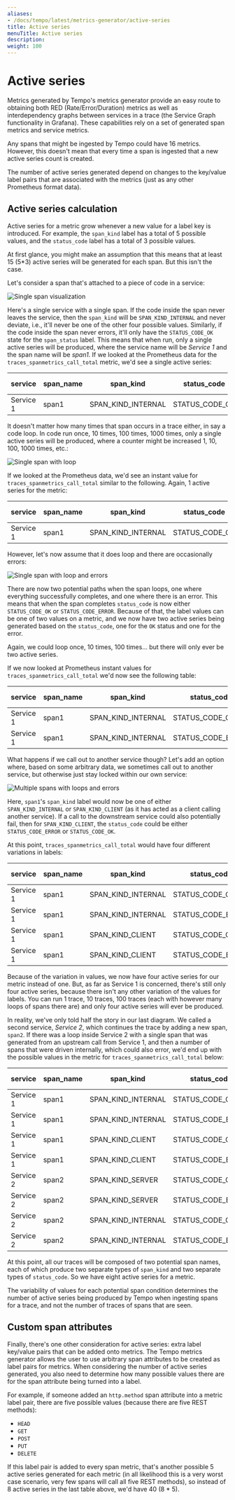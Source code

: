 ```yaml
---
aliases:
- /docs/tempo/latest/metrics-generator/active-series
title: Active series
menuTitle: Active series
description:
weight: 100
---
```


# Active series

Metrics generated by Tempo's metrics generator provide an easy route to obtaining both RED (Rate/Error/Duration) metrics as well as interdependency graphs between services in a trace (the Service Graph functionality in Grafana).
These capabilities rely on a set of generated span metrics and service metrics.

Any spans that might be ingested by Tempo could have 16 metrics. However, this doesn't mean that every time a span is ingested that a new active series count is created.

The number of active series generated depend on changes to the key/value label pairs that are associated with the metrics (just as any other Prometheus format data).

## Active series calculation

Active series for a metric grow whenever a new value for a label key is introduced. For example, the `span_kind` label has a total of 5 possible values, and the `status_code` label has a total of 3 possible values.

At first glance, you might make an assumption that this means that at least 15 (5*3) active series will be generated for each span. But this isn't the case.

Let's consider a span that's attached to a piece of code in a service:

![Single span visualization](/static/img/docs/tempo/SingleSpan.jpeg)

Here's a single service with a single span.
If the code inside the span never leaves the service, then the `span_kind` will be `SPAN_KIND_INTERNAL` and never deviate, i.e., it'll never be one of the other four possible values.
Similarly, if the code inside the span never errors, it'll only have the `STATUS_CODE_OK` state for the `span_status` label.
This means that when run, only a single active series will be produced, where the service name will be _Service 1_ and the span name will be _span1_.
If we looked at the Prometheus data for the `traces_spanmetrics_call_total` metric, we'd see a single active series:

| service   | span_name | span_kind          | status_code    | Metric value |
| --------- | --------- | ------------------ | -------------- | ------------ |
| Service 1 | span1     | SPAN_KIND_INTERNAL | STATUS_CODE_OK | 1            |

It doesn't matter how many times that span occurs in a trace either, in say a code loop.
In code run once, 10 times, 100 times, 1000 times, only a single active series will be produced, where a counter might be increased 1, 10, 100, 1000 times, etc.:

![Single span with loop](/static/img/docs/tempo/SingleSpanLoop.jpeg)

If we looked at the Prometheus data, we'd see an instant value for `traces_spanmetrics_call_total` similar to the following. Again, 1 active series for the metric:

| service   | span_name | span_kind          | status_code    | Metric value |
| --------- | --------- | ------------------ | -------------- | ------------ |
| Service 1 | span1     | SPAN_KIND_INTERNAL | STATUS_CODE_OK | 120          |


However, let's now assume that it does loop and there are occasionally errors:

![Single span with loop and errors](/static/img/docs/tempo/SinglespanLoopError.jpeg)

There are now two potential paths when the span loops, one where everything successfully completes, and one where there is an error.
This means that when the span completes `status_code` is now either `STATUS_CODE_OK` or `STATUS_CODE_ERROR`.
Because of that, the label values can be one of two values on a metric, and we now have two active series being generated based on the `status_code`, one for the `OK` status and one for the error.

Again, we could loop once, 10 times, 100 times... but there will only ever be two active series.

If we now looked at Prometheus instant values for `traces_spanmetrics_call_total` we'd now see the following table:

| service   | span_name | span_kind          | status_code       | Metric value |
| --------- | --------- | ------------------ | ----------------- | ------------ |
| Service 1 | span1     | SPAN_KIND_INTERNAL | STATUS_CODE_OK    | 96           |
| Service 1 | span1     | SPAN_KIND_INTERNAL | STATUS_CODE_ERROR | 24           |

What happens if we call out to another service though? Let's add an option where, based on some arbitrary data, we sometimes call out to another service, but otherwise just stay locked within our own service:

![Multiple spans with loops and errors](/static/img/docs/tempo/SingleSpanLoopErrorAnotherService.jpeg)

Here, `span1`'s `span_kind` label would now be one of either `SPAN_KIND_INTERNAL` or `SPAN_KIND_CLIENT` (as it has acted as a client calling another service).
If a call to the downstream service could also potentially fail, then for `SPAN_KIND_CLIENT`, the `status_code` could be either `STATUS_CODE_ERROR` or `STATUS_CODE_OK`.

At this point, `traces_spanmetrics_call_total` would have four different variations in labels:

| service   | span_name | span_kind          | status_code       | Metric value |
| --------- | --------- | ------------------ | ----------------- | ------------ |
| Service 1 | span1     | SPAN_KIND_INTERNAL | STATUS_CODE_OK    | 34           |
| Service 1 | span1     | SPAN_KIND_INTERNAL | STATUS_CODE_ERROR | 6            |
| Service 1 | span1     | SPAN_KIND_CLIENT   | STATUS_CODE_OK    | 23           |
| Service 1 | span1     | SPAN_KIND_CLIENT   | STATUS_CODE_ERROR | 3            |

Because of the variation in values, we now have four active series for our metric instead of one. But, as far as Service 1 is concerned, there's still only four active series, because there isn't any other variation of the values for labels. You can run 1 trace, 10 traces, 100 traces (each with however many loops of spans there are) and only four active series will ever be produced.

In reality, we've only told half the story in our last diagram. We called a second service, _Service 2_, which continues the trace by adding a new span, `span2`.
If there was a loop inside Service 2 with a single span that was generated from an upstream call from Service 1, and then a number of spans that were driven internally, which could also error, we'd end up with the possible values in the metric for `traces_spanmetrics_call_total` below:

| service   | span_name | span_kind          | status_code       | Metric value |
| --------- | --------- | ------------------ | ----------------- | ------------ |
| Service 1 | span1     | SPAN_KIND_INTERNAL | STATUS_CODE_OK    | 89           |
| Service 1 | span1     | SPAN_KIND_INTERNAL | STATUS_CODE_ERROR | 13           |
| Service 1 | span1     | SPAN_KIND_CLIENT   | STATUS_CODE_OK    | 44           |
| Service 1 | span1     | SPAN_KIND_CLIENT   | STATUS_CODE_ERROR | 9            |
| Service 2 | span2     | SPAN_KIND_SERVER   | STATUS_CODE_OK    | 30           |
| Service 2 | span2     | SPAN_KIND_SERVER   | STATUS_CODE_ERROR | 14           |
| Service 2 | span2     | SPAN_KIND_INTERNAL | STATUS_CODE_OK    | 99           |
| Service 2 | span2     | SPAN_KIND_INTERNAL | STATUS_CODE_ERROR | 23           |

At this point, all our traces will be composed of two potential span names, each of which produce two separate types of `span_kind` and two separate types of `status_code`. So we have eight active series for a metric.

The variability of values for each potential span condition determines the number of active series being produced by Tempo when ingesting spans for a trace, and not the number of traces of spans that are seen.

## Custom span attributes

Finally, there's one other consideration for active series: extra label key/value pairs that can be added onto metrics.
The Tempo metrics generator allows the user to use arbitrary span attributes to be created as label pairs for metrics.
When considering the number of active series generated, you also need to determine how many possible values there are for the span attribute being turned into a label.

For example, if someone added an `http.method` span attribute into a metric label pair, there are five possible values (because there are five REST methods):

- `HEAD`
- `GET`
- `POST`
- `PUT`
- `DELETE`

If this label pair is added to every span metric, that's another possible 5 active series generated for each metric (in all likelihood this is a very worst case scenario, very few spans will call all five REST methods), so instead of 8 active series in the last table above, we'd have 40 (8 * 5).